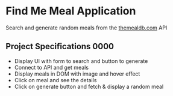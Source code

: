 # Find Me Meal Application

Search and generate random meals from the [themealdb.com](https://www.themealdb.com) API

## Project Specifications 0000

- Display UI with form to search and button to generate
- Connect to API and get meals
- Display meals in DOM with image and hover effect
- Click on meal and see the details
- Click on generate button and fetch & display a random meal
